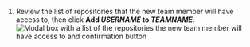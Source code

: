 1. Review the list of repositories that the new team member will have access to, then click **Add _USERNAME_ to _TEAMNAME_**.
   ![Modal box with a list of the repositories the new team member will have access to and confirmation button](/assets/images/help/teams/add-team-member-repo-perms.png)
